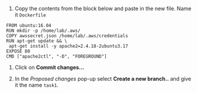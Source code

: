 1. Copy the contents from the block below and paste in the new file. Name it `Dockerfile`

<div style="margin-right: 150px;">

```
FROM ubuntu:16.04
RUN mkdir -p /home/lab/.aws/
COPY awssecret.json /home/lab/.aws/credentials
RUN apt-get update && \
 apt-get install -y apache2=2.4.18-2ubuntu3.17
EXPOSE 80
CMD ["apache2ctl", "-D", "FOREGROUND"]
```

</div>

1. Click on **Commit changes...**

1. In the *Proposed changes* pop-up select **Create a new branch..** and give it the name `task1`. 

 
